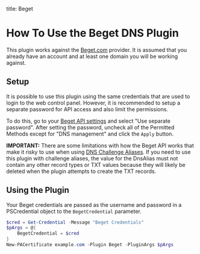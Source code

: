 title: Beget

# How To Use the Beget DNS Plugin

This plugin works against the [Beget.com](https://beget.com/) provider. It is assumed that you already have an account and at least one domain you will be working against.

## Setup

It is possible to use this plugin using the same credentials that are used to login to the web control panel. However, it is recommended to setup a separate password for API access and also limit the permissions.

To do this, go to your [Beget API settings](https://cp.beget.com/settings/access/api) and select "Use separate password". After setting the password, uncheck all of the Permitted Methods except for "DNS management" and click the `Apply` button.

**IMPORTANT:** There are some limitations with how the Beget API works that make it risky to use when using [DNS Challenge Aliases](https://github.com/rmbolger/Posh-ACME/blob/main/Tutorial.md#advanced-dns-challenge-aliases). If you need to use this plugin with challenge aliases, the value for the DnsAlias must not contain any other record types or TXT values because they will likely be deleted when the plugin attempts to create the TXT records.

## Using the Plugin

Your Beget credentials are passed as the username and password in a PSCredential object to the `BegetCredential` parameter.

```powershell
$cred = Get-Credential -Message "Beget Credentials"
$pArgs = @{
    BegetCredential = $cred
}
New-PACertificate example.com -Plugin Beget -PluginArgs $pArgs
```
